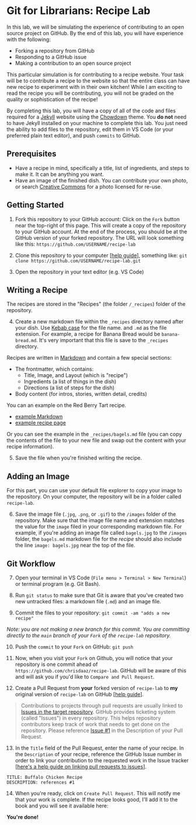 # Git for Librarians: Recipe Lab

In this lab, we will be simulating the experience of contributing to an open source project on GitHub. By the end of this lab, you will have experience with the following:

- Forking a repository from GitHub
- Responding to a GitHub issue
- Making a contribution to an open source project

This particular simulation is for contributing to a recipe website. Your task will be to contribute a recipe to the website so that the entire class can have new recipe to experiment with in their own kitchen! While I am exciting to read the recipe you will be contributing, you will not be graded on the quality or sophistication of the recipe! 

By completing this lab, you will have a copy of all of the code and files required for a [Jekyll](https://jekyllrb.com/) website using the [Chowdown](https://github.com/clarklab/chowdown) theme. You **do not** need to have Jekyll installed on your machine to complete this lab. You just need the ability to add files to the repository, edit them in VS Code (or your preferred plain text editor), and push `commits` to GitHub.

## Prerequisites

- Have a recipe in mind, specifically a title, list of ingredients, and steps to make it. It can be anything you want.
- Have an image of the finished dish. You can contribute your own photo, or search [Creative Commons](https://search.creativecommons.org/) for a photo licensed for re-use.

## Getting Started

1. Fork this repository to your GitHub account: Click on the `Fork` button near the top-right of this page. This will create a copy of the repository to your GitHub account. At the end of the process, you should be at the GitHub version of your forked repository. The URL will look something like this: `https://github.com/USERNAME/recipe-lab`

2. Clone this repository to your computer [[help guide](https://docs.github.com/en/free-pro-team@latest/github/creating-cloning-and-archiving-repositories/cloning-a-repository)], something like: `git clone https://github.com/USERNAME/recipe-lab.git`

3. Open the repository in your text editor (e.g. VS Code)

## Writing a Recipe

The recipes are stored in the "Recipes" (the folder `/_recipes`) folder of the repository.

4. Create a new markdown file within the `_recipes` directory named after your dish. Use [Kebab case](https://en.toolpage.org/tool/kebabcase) for the file name. and `.md` as the file extension. For example, a recipe for Banana Bread would be `banana-bread.md`. It's very important that this file is save to the `_recipes` directory.

Recipes are written in [Markdown](https://github.com/adam-p/markdown-here/wiki/Markdown-Cheatsheet) and contain a few special sections:

- The frontmatter, which contains:
    - Title, Image, and Layout (which is "recipe")
    - Ingredients (a list of things in the dish)
    - Directions (a list of steps for the dish)
- Body content (for intros, stories, written detail, credits)

You can an example on the Red Berry Tart recipe. 

- [example Markdown](https://raw.githubusercontent.com/clarklab/chowdown/gh-pages/_recipes/red-berry-tart.md)
- [example recipe page](http://chowdown.io/recipes/red-berry-tart.html)

Or you can see the example in the `_recipes/bagels.md` file (you can copy the contents of the file to your new file and swap out the content with your recipe information).

5. Save the file when you're finished writing the recipe.

## Adding an Image

For this part, you can use your default file explorer to copy your image to the repository. On your computer, the repository will be in a folder called `recipe-lab`. 

6. Save the image file (`.jpg`, `.png`, or `.gif`) to the `/images` folder of the repository. Make sure that the image file name and extension matches the value for the `image` filed in your corresponding markdown file. For example, if you're adding an image file called `bagels.jpg` to the `/images` folder, the `bagels.md` markdown file for the _recipe_ should also include the line `image: bagels.jpg` near the top of the file.

## Git Workflow

7. Open your terminal in VS Code (`File menu > Terminal > New Terminal`) or terminal program (e.g. Git Bash). 

8. Run `git status` to make sure that Git is aware that you've created two new untracked files: a markdown file (`.md`) and an image file. 

9. Commit the files to your repository: `git commit -am "adds a new recipe"`

_Note: you are not making a new branch for this commit. You are committing directly to the `main` branch of your `Fork` of the `recipe-lab` repository._

10. Push the `commit` to your `Fork` on GitHub: `git push`

11. Now, when you visit your `Fork` on Github, you will notice that your repository is one commit ahead of `https://github.com/chrisdaaz/recipe-lab`. GitHub will be aware of this and will ask you if you'd like to `Compare and Pull Request`.

12. Create a Pull Request from **your** forked version of `recipe-lab` to **my** original version of `recipe-lab` on GitHub [[help guide](https://docs.github.com/en/free-pro-team@latest/github/collaborating-with-issues-and-pull-requests/creating-a-pull-request-from-a-fork)].

> Contributions to projects through pull requests are usually linked to [Issues in the target repository](https://github.com/chrisdaaz/recipe-lab/issues). GitHub provides ticketing system (called "Issues") in every repository. This helps repository contributors keep track of work that needs to get done on the repository. Please reference [Issue #1](https://github.com/chrisdaaz/recipe-lab/issues/1) in the Description of your Pull Request. 

13. In the `Title` field of the Pull Request, enter the name of your recipe. In the `Description` of your recipe, reference the GitHub Issue number in order to link your contribution to the requested work in the Issue tracker [[here's a help guide on linking pull requests to issues](https://docs.github.com/en/free-pro-team@latest/github/managing-your-work-on-github/linking-a-pull-request-to-an-issue)].

```
TITLE: Buffalo Chicken Recipe
DESCRIPTION: references #1
```

14. When you're ready, click on `Create Pull Request`. This will notify me that your work is complete. If the recipe looks good, I'll add it to the book and you will see it available here:

**You're done!**
